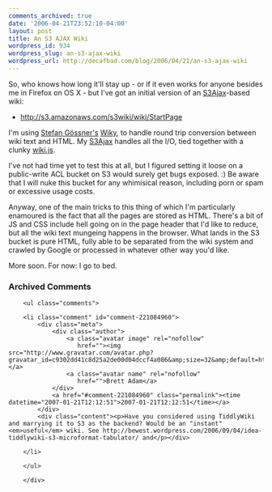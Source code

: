 ```yaml
---
comments_archived: true
date: '2006-04-21T23:52:10-04:00'
layout: post
title: An S3 AJAX Wiki
wordpress_id: 934
wordpress_slug: an-s3-ajax-wiki
wordpress_url: http://decafbad.com/blog/2006/04/21/an-s3-ajax-wiki
---
```

 <p>So, who knows how long it'll stay up - or if it even works for anyone besides me in Firefox on OS X - but I've got an initial version of an <a href="http://decafbad.com/trac/wiki/S3Ajax">S3Ajax</a>-based wiki:</p>
     <ul>
     <li>
     <span><a href="http://s3.amazonaws.com/s3wiki/wiki/StartPage"><a href="http://s3.amazonaws.com/s3wiki/wiki/StartPage">http://s3.amazonaws.com/s3wiki/wiki/StartPage</a></a></span>
     </li>
     </ul>
 <p>I'm using <a href="http://goessner.net/">Stefan G&ouml;ssner's</a> <a href="http://goessner.net/articles/wiky/">Wiky</a>, to handle round trip conversion between wiki text and HTML.  My <a href="http://decafbad.com/trac/wiki/S3Ajax">S3Ajax</a> handles all the I/O, tied together with a clunky <a href="http://s3.amazonaws.com/s3wiki/js/wiki.js">wiki.js</a>.</p>
 <p>I've not had time yet to test this at all, but I figured setting it loose on a public-write ACL bucket on S3 would surely get bugs exposed.  :) Be aware that I will nuke this bucket for any whimisical reason, including porn or spam or excessive usage costs.</p>
 <p>Anyway, one of the main tricks to this thing of which I'm particularly enamoured is the fact that all the pages are stored as HTML.  There's a bit of JS and CSS include hell going on in the page header that I'd like to reduce, but all the wiki text mungeing happens in the browser.  What lands in the S3 bucket is pure HTML, fully able to be separated from the wiki system and crawled by Google or processed in whatever other way you'd like.</p>
 <p>More soon.  For now:  I go to bed.</p>

<div id="comments" class="comments archived-comments">
            <h3>Archived Comments</h3>
            
        <ul class="comments">
            
        <li class="comment" id="comment-221084960">
            <div class="meta">
                <div class="author">
                    <a class="avatar image" rel="nofollow" 
                       href=""><img src="http://www.gravatar.com/avatar.php?gravatar_id=c9302dd41c8d25a2de00d04dccf4a086&amp;size=32&amp;default=http://mediacdn.disqus.com/1320279820/images/noavatar32.png"/></a>
                    <a class="avatar name" rel="nofollow" 
                       href="">Brett Adam</a>
                </div>
                <a href="#comment-221084960" class="permalink"><time datetime="2007-01-21T12:12:51">2007-01-21T12:12:51</time></a>
            </div>
            <div class="content"><p>Have you considered using TiddlyWiki and marrying it to S3 as the backend? Would be an "instant" <em>useful</em> wiki. See http://bewest.wordpress.com/2006/09/04/idea-tiddlywiki-s3-microformat-tabulator/ and</p></div>
            
        </li>
    
        </ul>
    
        </div>
    